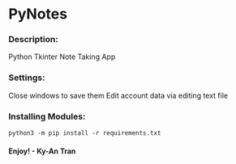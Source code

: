 # PyNotes
### Description:
Python Tkinter Note Taking App
### Settings:
Close windows to save them
Edit account data via editing text file
### Installing Modules:
    python3 -m pip install -r requirements.txt
#### Enjoy! - Ky-An Tran
